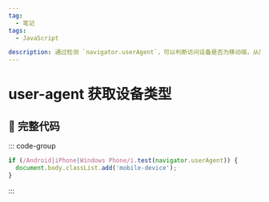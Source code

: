```yaml
---
tag:
  - 笔记
tags:
  - JavaScript

description: 通过检测 `navigator.userAgent`，可以判断访问设备是否为移动端，从而实现针对不同设备的样式或功能适配。
---
```


# user-agent 获取设备类型

## 💾 完整代码

::: code-group

```js
if (/Android|iPhone|Windows Phone/i.test(navigator.userAgent)) {
  document.body.classList.add('mobile-device');
}
```

:::
